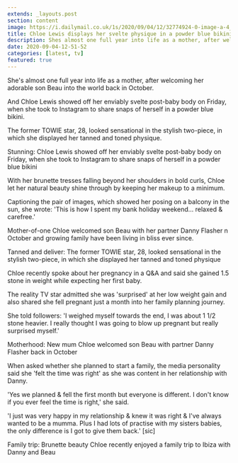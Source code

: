 ```yaml
---
extends: _layouts.post
section: content
image: https://i.dailymail.co.uk/1s/2020/09/04/12/32774924-0-image-a-4_1599220018700.jpg 
title: Chloe Lewis displays her svelte physique in a powder blue bikini 
description: Shes almost one full year into life as a mother, after welcoming her adorable son Beau into the world back in October. 
date: 2020-09-04-12-51-52 
categories: [latest, tv] 
featured: true 
--- 
```

She's almost one full year into life as a mother, after welcoming her adorable son Beau into the world back in October.

And Chloe Lewis showed off her enviably svelte post-baby body on Friday, when she took to Instagram to share snaps of herself in a powder blue bikini.

The former TOWIE star, 28, looked sensational in the stylish two-piece, in which she displayed her tanned and toned physique.

Stunning: Chloe Lewis showed off her enviably svelte post-baby body on Friday, when she took to Instagram to share snaps of herself in a powder blue bikini

With her brunette tresses falling beyond her shoulders in bold curls, Chloe let her natural beauty shine through by keeping her makeup to a minimum.

Captioning the pair of images, which showed her posing on a balcony in the sun, she wrote: 'This is how I spent my bank holiday weekend... relaxed & carefree.'

Mother-of-one Chloe welcomed son Beau with her partner Danny Flasher n October and growing family have been living in bliss ever since. 

Tanned and deliver: The former TOWIE star, 28, looked sensational in the stylish two-piece, in which she displayed her tanned and toned physique

Chloe recently spoke about her pregnancy in a Q&A and said she gained 1.5 stone in weight while expecting her first baby.

The reality TV star admitted she was 'surprised' at her low weight gain and also shared she fell pregnant just a month into her family planning journey. 

She told followers: 'I weighed myself towards the end, I was about 1 1/2 stone heavier. I really thought I was going to blow up pregnant but really surprised myself.'

Motherhood: New mum Chloe welcomed son Beau with partner Danny Flasher back in October

When asked whether she planned to start a family, the media personality said she 'felt the time was right' as she was content in her relationship with Danny.

'Yes we planned & fell the first month but everyone is different. I don't know if you ever feel the time is right,' she said.

'I just was very happy in my relationship & knew it was right & I've always wanted to be a mumma. Plus I had lots of practise with my sisters babies, the only difference is I got to give them back.' [sic] 

Family trip: Brunette beauty Chloe recently enjoyed a family trip to Ibiza with Danny and Beau

